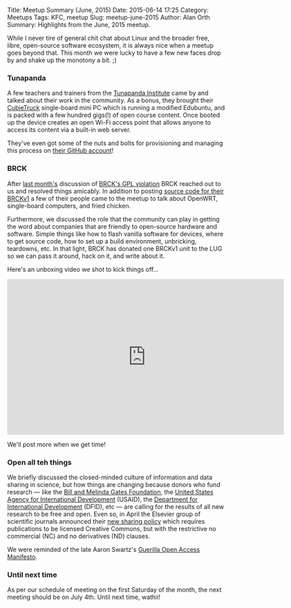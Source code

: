 Title: Meetup Summary (June, 2015)
Date: 2015-06-14 17:25
Category: Meetups
Tags: KFC, meetup
Slug: meetup-june-2015
Author: Alan Orth
Summary: Highlights from the June, 2015 meetup.

While I never tire of general chit chat about Linux and the broader free, libre, open-source software ecosystem, it is always nice when a meetup goes beyond that. This month we were lucky to have a few new faces drop by and shake up the monotony a bit. ;)

### Tunapanda
A few teachers and trainers from the [Tunapanda Institute](http://tunapanda.org/) came by and talked about their work in the community. As a bonus, they brought their [CubieTruck](http://www.cubietruck.com/) single-board mini PC which is running a modified Edubuntu, and is packed with a few hundred gigs(!) of open course content. Once booted up the device creates an open Wi-Fi access point that allows anyone to access its content via a built-in web server. 

They've even got some of the nuts and bolts for provisioning and managing this process on [their GitHub account](https://github.com/tunapanda)!

### BRCK
After [last month's](https://nairobilug.or.ke/2015/05/meetup-may-2015.html) discussion of [BRCK's GPL violation](https://nairobilug.or.ke/2015/05/brck-violating-gpl.html) BRCK reached out to us and resolved things amicably. In addition to posting [source code for their BRCKv1](https://www.brck.com/open-source-compliance/) a few of their people came to the meetup to talk about OpenWRT, single-board computers, and fried chicken.

Furthermore, we discussed the role that the community can play in getting the word about companies that are friendly to open-source hardware and software. Simple things like how to flash vanilla software for devices, where to get source code, how to set up a build environment, unbricking, teardowns, etc. In that light, BRCK has donated one BRCKv1 unit to the LUG so we can pass it around, hack on it, and write about it.

Here's an unboxing video we shot to kick things off...

<iframe width="640" height="360" src="https://www.youtube-nocookie.com/embed/SV9qVZQcKck" frameborder="0" allowfullscreen></iframe>

We'll post more when we get time!

### Open all teh things
We briefly discussed the closed-minded culture of information and data sharing in science, but how things are changing because donors who fund research — like the [Bill and Melinda Gates Foundation](http://www.gatesfoundation.org/), the [United States Agency for International Development](http://www.usaid.gov/) (USAID), the [Department for International Development](https://www.gov.uk/government/organisations/department-for-international-development) (DFID), etc — are calling for the results of all new research to be free and open. Even so, in April the Elsevier group of scientific journals announced their [new sharing policy](https://www.elsevier.com/connect/elsevier-updates-its-policies-perspectives-and-services-on-article-sharing) which requires publications to be licensed Creative Commons, but with the restrictive no commercial (NC) and no derivatives (ND) clauses.

We were reminded of the late Aaron Swartz's [Guerilla Open Access Manifesto](https://archive.org/stream/GuerillaOpenAccessManifesto/Goamjuly2008_djvu.txt).

### Until next time
As per our schedule of meeting on the first Saturday of the month, the next meeting should be on July 4th. Until next time, wathii!
